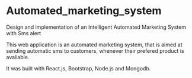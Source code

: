 # Automated_marketing_system
Design and implementation of an Intelligent Automated Marketing System with Sms alert

This web application is an automated marketing system, that is aimed at sending automatic sms to customers, 
whenever their prefered product is avaliable.

It was built with React.js, Bootstrap, Node.js and Mongodb.
